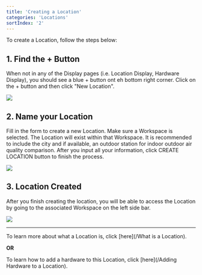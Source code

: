 ```yaml
---
title: 'Creating a Location'
categories: 'Locations'
sortIndex: '2'
---
```

To create a Location, follow the steps below:

## 1. Find the + Button

When not in any of the Display pages (i.e. Location Display, Hardware Display), you should see a blue + button ont eh bottom right corner. Click on the + button and then click "New Location".

![](https://cloud.githubusercontent.com/assets/3292593/25467058/9a74baca-2b3e-11e7-8830-9756b053e973.png)

## 2. Name your Location

Fill in the form to create a new Location. Make sure a Workspace is selected. The Location will exist within that Workspace. It is recommended to include the city and if available, an outdoor station for indoor outdoor air quality comparison. After you input all your information, click CREATE LOCATION button to finish the process.

![](https://cloud.githubusercontent.com/assets/3292593/25469319/1bddd056-2b4e-11e7-8862-7b1d5cfd1a56.png)

## 3. Location Created

After you finish creating the location, you will be able to access the Location by going to the associated Workspace on the left side bar.

![](https://cloud.githubusercontent.com/assets/3292593/25469317/196e8978-2b4e-11e7-896c-24f23f495b83.png)

-----

To learn more about what a Location is, click [here](/What is a Location).

**OR**

To learn how to add a hardware to this Location, click [here](/Adding Hardware to a Location).